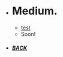 *  # Medium.

   - [test](/_encrypted/usbripper/_layouts/encrypted.html)
   - Soon!
*  ##### [BACK](/index.html "Back to Homepage")
